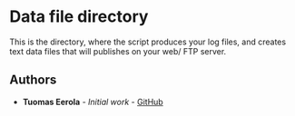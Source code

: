 # Data file directory

This is the directory, where the script produces your log files, and creates text data files that will publishes on your web/ FTP server.

## Authors

* **Tuomas Eerola** - *Initial work* - [GitHub](https://github.com/eerolat)

